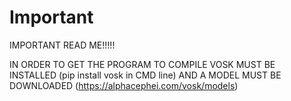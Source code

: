# Important

IMPORTANT READ ME!!!!!

IN ORDER TO GET THE PROGRAM TO COMPILE VOSK MUST BE INSTALLED (pip install vosk in CMD line)
AND A MODEL MUST BE DOWNLOADED (https://alphacephei.com/vosk/models)
